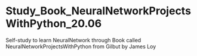 # Study_Book_NeuralNetworkProjectsWithPython_20.06
Self-study to learn NeuralNetwork through Book called NeuralNetworkProjectsWithPython from Gilbut by James Loy
